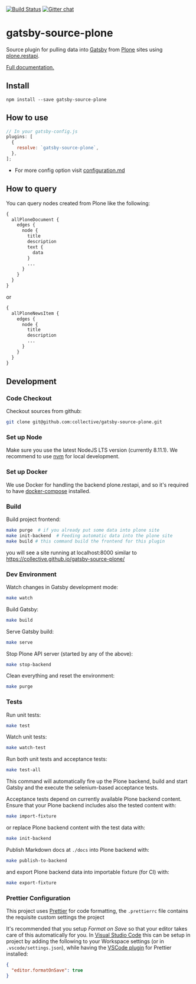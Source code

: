 [![Build Status](https://travis-ci.org/collective/gatsby-source-plone.svg?branch=add_source_dependency)](https://travis-ci.org/collective/gatsby-source-plone)
[![Gitter chat](https://badges.gitter.im/gitterHQ/gitter.png)](https://gitter.im/collective/gatsby-source-plone)

# gatsby-source-plone

Source plugin for pulling data into [Gatsby](https://www.gatsbyjs.org/) from [Plone](https://plone.org) sites using [plone.restapi](https://github.com/plone/plone.restapi).

[Full documentation.](https://collective.github.io/gatsby-source-plone)

## Install

`npm install --save gatsby-source-plone`

## How to use

```javascript
// In your gatsby-config.js
plugins: [
  {
    resolve: `gatsby-source-plone`,
  },
];
```
* For more config option visit [configuration.md](https://github.com/collective/gatsby-source-plone/blob/master/docs/reference/configuration.md)

## How to query

You can query nodes created from Plone like the following:

```graphql
{
  allPloneDocument {
    edges {
      node {
        title
        description
        text {
          data
        }
        ...
      }
    }
  }
}
```

or

```graphql
{
  allPloneNewsItem {
    edges {
      node {
        title
        description
        ...
      }
    }
  }
}
```

## Development

### Code Checkout

Checkout sources from github:

```bash
git clone git@github.com:collective/gatsby-source-plone.git
```

### Set up Node

Make sure you use the latest NodeJS LTS version (currently 8.11.1). We recommend to use [nvm](http://nvm.sh/) for local development.

### Set up Docker

We use Docker for handling the backend plone.restapi, and so it's required to have [docker-compose](https://docs.docker.com/compose/install/) installed.

### Build

Build project frontend:

```bash
make purge  # if you already put some data into plone site
make init-backend  # Feeding automatic data into the plone site
make build # this command build the frontend for this plugin
```

you will see a site running at localhost:8000 similar to https://collective.github.io/gatsby-source-plone/

### Dev Environment

Watch changes in Gatsby development mode:

```bash
make watch
```

Build Gatsby:

```bash
make build
```

Serve Gatsby build:

```bash
make serve
```

Stop Plone API server (started by any of the above):

```bash
make stop-backend
```

Clean everything and reset the environment:

```bash
make purge
```

### Tests

Run unit tests:

```bash
make test
```

Watch unit tests:

```bash
make watch-test
```

Run both unit tests and acceptance tests:

```bash
make test-all
```

This command will automatically fire up the Plone backend, build and start Gatsby and the execute the selenium-based acceptance tests.

Acceptance tests depend on currently available Plone backend content. Ensure that your Plone backend includes also the tested content with:

```bash
make import-fixture
```

or replace Plone backend content with the test data with:

```bash
make init-backend
```

Publish Markdown docs at `./docs` into Plone backend with:

```bash
make publish-to-backend
```

and export Plone backend data into importable fixture (for CI) with:

```bash
make export-fixture
```

### Prettier Configuration

This project uses [Prettier](https://prettier.io/) for code formatting, the `.prettierrc` file contains the requisite custom settings the project

It's recommended that you setup _Format on Save_ so that your editor takes care of this automatically for you. In [Visual Studio Code](https://code.visualstudio.com/) this can be setup in project by adding the following to your Workspace settings (or in `.vscode/settings.json`), while having the [VSCode plugin](https://marketplace.visualstudio.com/items?itemName=esbenp.prettier-vscode) for Prettier installed:

```json
{
  "editor.formatOnSave": true
}
```
